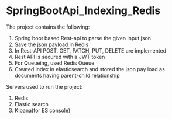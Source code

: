 # SpringBootApi_Indexing_Redis
The project contains the following:
1. Spring boot based Rest-api to parse the given input json
2. Save the json payload in Redis
3. In Rest-API POST, GET, PATCH, PUT, DELETE are implemented
4. Rest API is secured with a JWT token
5. For Queueing, used Redis Queue
6. Created index in elasticsearch and stored the json pay load as documents having parent-child relationship

Servers used to run the project:
1. Redis
2. Elastic search
3. Kibana(for ES console)
